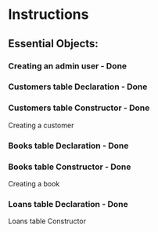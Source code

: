 # Instructions

## Essential Objects:
### Creating an admin user - Done
### Customers table Declaration - Done
### Customers table Constructor - Done
Creating a customer
### Books table Declaration - Done
### Books table Constructor - Done
Creating a book
### Loans table Declaration - Done
Loans table Constructor


